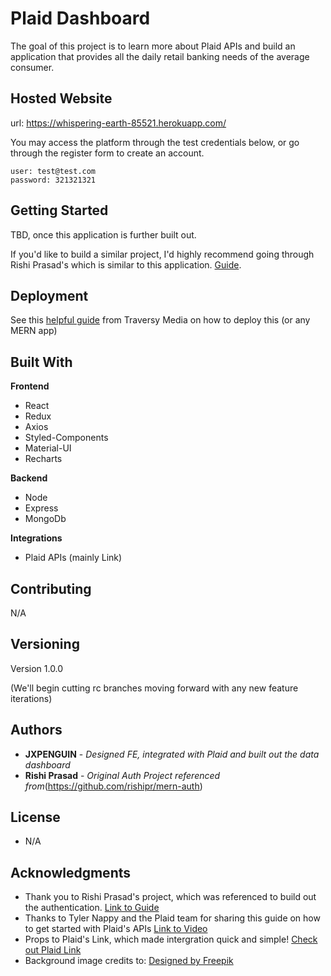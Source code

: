 # Plaid Dashboard

The goal of this project is to learn more about Plaid APIs and build an application that provides all the daily retail banking needs of the average consumer.

## Hosted Website

url: https://whispering-earth-85521.herokuapp.com/

You may access the platform through the test credentials below, or go through the register form to create an account.
```
user: test@test.com
password: 321321321
```

## Getting Started

TBD, once this application is further built out.

If you'd like to build a similar project, I'd highly recommend going through Rishi Prasad's which is similar to this application. <a href="https://blog.bitsrc.io/build-a-login-auth-app-with-mern-stack-part-1-c405048e3669">Guide</a>.

## Deployment

See this <a href="https://www.youtube.com/watch?v=71wSzpLyW9k">helpful guide</a> from Traversy Media on how to deploy this (or any MERN app)

## Built With

**Frontend**
* React
* Redux
* Axios
* Styled-Components
* Material-UI
* Recharts

**Backend**
* Node 
* Express
* MongoDb

**Integrations**
* Plaid APIs (mainly Link)

## Contributing

N/A

## Versioning

Version 1.0.0

(We'll begin cutting rc branches moving forward with any new feature iterations)

## Authors

* **JXPENGUIN** - *Designed FE, integrated with Plaid and built out the data dashboard* 
* **Rishi Prasad** - *Original Auth Project referenced from*(https://github.com/rishipr/mern-auth)

## License
* N/A

## Acknowledgments

* Thank you to Rishi Prasad's project, which was referenced to build out the authentication. <a href="https://blog.bitsrc.io/build-a-login-auth-app-with-mern-stack-part-1-c405048e3669">Link to Guide</a>
* Thanks to Tyler Nappy and the Plaid team for sharing this guide on how to get started with Plaid's APIs <a href="https://www.youtube.com/watch?v=ahv9KjJ7t5I">Link to Video</a>
* Props to Plaid's Link, which made intergration quick and simple! <a href="https://plaid.com/docs/link/">Check out Plaid Link</a>
* Background image credits to: <a href="http://www.freepik.com">Designed by Freepik</a>
